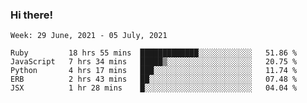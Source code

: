 ### Hi there!

<!--START_SECTION:waka-->
```text
Week: 29 June, 2021 - 05 July, 2021

Ruby         18 hrs 55 mins  █████████████░░░░░░░░░░░░   51.86 % 
JavaScript   7 hrs 34 mins   █████▒░░░░░░░░░░░░░░░░░░░   20.75 % 
Python       4 hrs 17 mins   ███░░░░░░░░░░░░░░░░░░░░░░   11.74 % 
ERB          2 hrs 43 mins   ██░░░░░░░░░░░░░░░░░░░░░░░   07.48 % 
JSX          1 hr 28 mins    █░░░░░░░░░░░░░░░░░░░░░░░░   04.04 % 
```
<!--END_SECTION:waka-->
